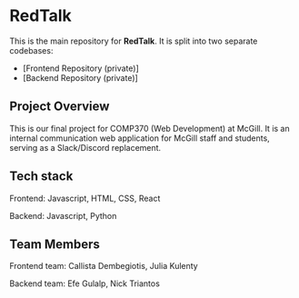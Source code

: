 # RedTalk

This is the main repository for **RedTalk**. It is split into two separate codebases:
- [Frontend Repository (private)]
- [Backend Repository (private)]


## Project Overview
This is our final project for COMP370 (Web Development) at McGill. It is an internal communication web application for McGill
staff and students, serving as a Slack/Discord replacement. 

## Tech stack
Frontend: Javascript, HTML, CSS, React

Backend: Javascript, Python


## Team Members
Frontend team: Callista Dembegiotis, Julia Kulenty

Backend team: Efe Gulalp, Nick Triantos
